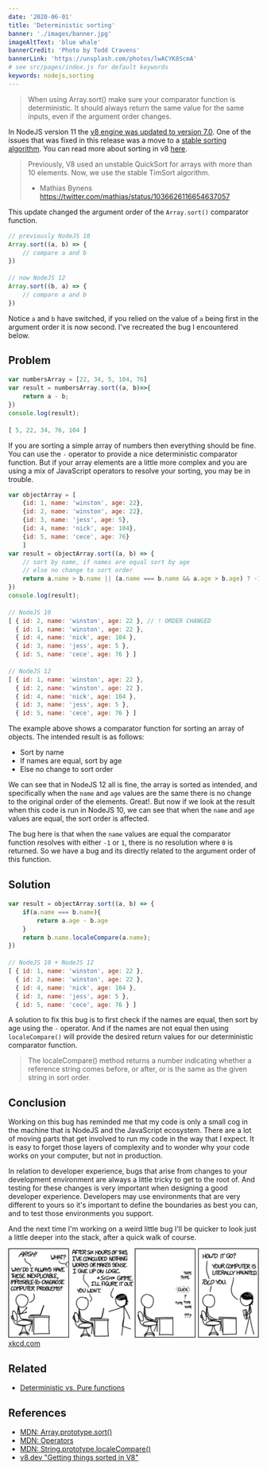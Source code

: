 ```yaml
---
date: '2020-06-01'
title: 'Deterministic sorting'
banner: './images/banner.jpg'
imageAltText: 'blue whale'
bannerCredit: 'Photo by Todd Cravens'
bannerLink: 'https://unsplash.com/photos/lwACYK8ScmA'
# see src/pages/index.js for default keywords
keywords: nodejs,sorting
---
```


> When using Array.sort() make sure your comparator function is deterministic. It should always return the same value for the same inputs, even if the argument order changes.

<!-- end -->

In NodeJS version 11 the [v8 engine was updated to version 7.0](https://github.com/nodejs/node/pull/22754). One of the issues that was fixed in this release was a move to a [stable sorting algorithm](https://bugs.chromium.org/p/v8/issues/detail?id=90). You can read more about sorting in v8 [here](https://v8.dev/blog/array-sort).

> Previously, V8 used an unstable QuickSort for arrays with more than 10 elements. Now, we use the stable TimSort algorithm. 
> - Mathias Bynens https://twitter.com/mathias/status/1036626116654637057

This update changed the argument order of the `Array.sort()` comparator function. 

```javascript
// previously NodeJS 10
Array.sort((a, b) => {
    // compare a and b
})

// now NodeJS 12
Array.sort((b, a) => {
    // compare a and b
})
```
Notice `a` and `b` have switched, if you relied on the value of `a` being first in the argument order it is now second. I've recreated the bug I encountered below.

## Problem

```javascript
var numbersArray = [22, 34, 5, 104, 76]
var result = numbersArray.sort((a, b)=>{
    return a - b;
})
console.log(result);

[ 5, 22, 34, 76, 104 ]
```
If you are sorting a simple array of numbers then everything should be fine. You can use the `-` operator to provide a nice deterministic comparator function. But if your array elements are a little more complex and you are using a mix of JavaScript operators to resolve your sorting, you may be in trouble.

```javascript
var objectArray = [
    {id: 1, name: 'winston', age: 22},
    {id: 2, name: 'winston', age: 22},
    {id: 3, name: 'jess', age: 5},
    {id: 4, name: 'nick', age: 104},
    {id: 5, name: 'cece', age: 76}
    ]
var result = objectArray.sort((a, b) => {    
    // sort by name, if names are equal sort by age
    // else no change to sort order
    return a.name > b.name || (a.name === b.name && a.age > b.age) ? -1 : 1;
})
console.log(result);

// NodeJS 10
[ { id: 2, name: 'winston', age: 22 }, // ! ORDER CHANGED
  { id: 1, name: 'winston', age: 22 },
  { id: 4, name: 'nick', age: 104 },
  { id: 3, name: 'jess', age: 5 },
  { id: 5, name: 'cece', age: 76 } ]

// NodeJS 12
[ { id: 1, name: 'winston', age: 22 },
  { id: 2, name: 'winston', age: 22 },
  { id: 4, name: 'nick', age: 104 },
  { id: 3, name: 'jess', age: 5 },
  { id: 5, name: 'cece', age: 76 } ]
```

The example above shows a comparator function for sorting an array of objects. The intended result is as follows:

- Sort by name
- If names are equal, sort by age
- Else no change to sort order

We can see that in NodeJS 12 all is fine, the array is sorted as intended, and specifically when the `name` and `age` values are the same there is no change to the original order of the elements. Great!. But now if we look at the result when this code is run in NodeJS 10, we can see that when the `name` and `age` values are equal, the sort order is affected.

The bug here is that when the `name` values are equal the comparator function resolves with either `-1` or `1`, there is no resolution where `0` is returned. So we have a bug and its directly related to the argument order of this function.

## Solution

```javascript
var result = objectArray.sort((a, b) => {
    if(a.name === b.name){
        return a.age - b.age
    }
    return b.name.localeCompare(a.name);
})

// NodeJS 10 + NodeJS 12
[ { id: 1, name: 'winston', age: 22 },
  { id: 2, name: 'winston', age: 22 },
  { id: 4, name: 'nick', age: 104 },
  { id: 3, name: 'jess', age: 5 },
  { id: 5, name: 'cece', age: 76 } ]
```

A solution to fix this bug is to first check if the names are equal, then sort by age using the `-` operator. And if the names are not equal then using `localeCompare()` will provide the desired return values for our deterministic comparator function.

> The localeCompare() method returns a number indicating whether a reference string comes before, or after, or is the same as the given string in sort order.

## Conclusion

Working on this bug has reminded me that my code is only a small cog in the machine that is NodeJS and the JavaScript ecosystem. There are a lot of moving parts that get involved to run my code in the way that I expect. It is easy to forget those layers of complexity and to wonder why your code works on your computer, but not in production. 

In relation to developer experience, bugs that arise from changes to your development environment are always a little tricky to get to the root of. And testing for these changes is very important when designing a good developer experience. Developers may use environments that are very different to yours so it's important to define the boundaries as best you can, and to test those environments you support.

And the next time I'm working on a weird little bug I'll be quicker to look just a little deeper into the stack, after a quick walk of course.

![haunted computer](./images/inexplicable_2x.png)
[xkcd.com](https://xkcd.com/1316/)

## Related
- [Deterministic vs. Pure functions](/blog/deterministic-vs-pure-functions)

## References

- [MDN: Array.prototype.sort()](https://developer.mozilla.org/en-US/docs/Web/JavaScript/Reference/Global_Objects/Array/sort)
- [MDN: Operators](https://developer.mozilla.org/en-US/docs/Web/JavaScript/Reference/Operators)
- [MDN: String.prototype.localeCompare()](https://developer.mozilla.org/en-US/docs/Web/JavaScript/Reference/Global_Objects/String/localeCompare)
- [v8.dev "Getting things sorted in V8"](https://v8.dev/blog/array-sort)

